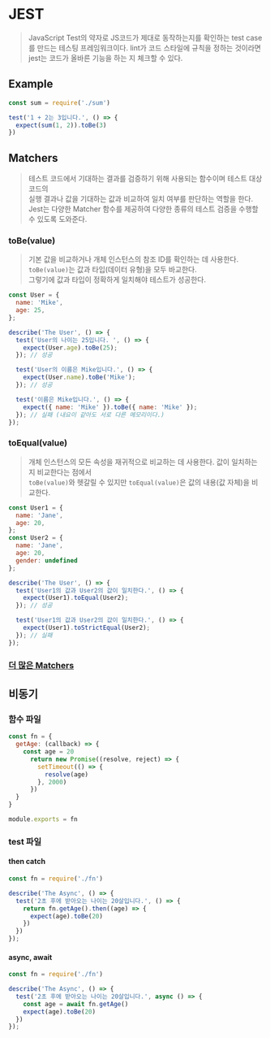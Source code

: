 # JEST
> JavaScript Test의 약자로 JS코드가 제대로 동작하는지를 확인하는 test case를 만드는 테스팅 프레임워크이다.
> lint가 코드 스타일에 규칙을 정하는 것이라면 jest는 코드가 올바른 기능을 하는 지 체크할 수 있다.  

## Example
```js
const sum = require('./sum')

test('1 + 2는 3입니다.', () => {
  expect(sum(1, 2)).toBe(3)
})
```

## Matchers
> 테스트 코드에서 기대하는 결과를 검증하기 위해 사용되는 함수이며 테스트 대상 코드의  
> 실행 결과나 값을 기대하는 값과 비교하여 일치 여부를 판단하는 역할을 한다.  
> Jest는 다양한 Matcher 함수를 제공하여 다양한 종류의 테스트 검증을 수행할 수 있도록 도와준다.

### toBe(value)
> 기본 값을 비교하거나 개체 인스턴스의 참조 ID를 확인하는 데 사용한다.  
> `toBe(value)`는 값과 타입(데이터 유형)을 모두 바교한다.  
> 그렇기에 값과 타입이 정확하게 일치해야 테스트가 성공한다.
```js
const User = {
  name: 'Mike',
  age: 25,
};

describe('The User', () => {
  test('User의 나이는 25입니다. ', () => {
    expect(User.age).toBe(25);
  }); // 성공

  test('User의 이름은 Mike입니다.', () => {
    expect(User.name).toBe('Mike');
  }); // 성공

  test('이름은 Mike입니다.', () => {
    expect({ name: 'Mike' }).toBe({ name: 'Mike' });
  }); // 실패 (내요이 같아도 서로 다른 메모리이다.)
});
```

### toEqual(value)
> 개체 인스턴스의 모든 속성을 재귀적으로 비교하는 데 사용한다. 값이 일치하는지 비교한다는 점에서  
> `toBe(value)`와 헷갈릴 수 있지만 `toEqual(value)`은 값의 내용(값 자체)을 비교한다.  
```js
const User1 = {
  name: 'Jane',
  age: 20,
};
const User2 = {
  name: 'Jane',
  age: 20,
  gender: undefined
};

describe('The User', () => {
  test('User1의 값과 User2의 값이 일치한다.', () => {
    expect(User1).toEqual(User2);
  }); // 성공

  test('User1의 값과 User2의 값이 일치한다.', () => {
    expect(User1).toStrictEqual(User2);
  }); // 실패
});
```

### [더 많은 Matchers](https://jestjs.io/docs/using-matchers)

## 비동기

### 함수 파일
```js
const fn = {
  getAge: (callback) => {
    const age = 20
      return new Promise((resolve, reject) => {
        setTimeout(() => {
          resolve(age)
        }, 2000)
      })
  }
}

module.exports = fn
```

### test 파일
#### then catch
```js
const fn = require('./fn')

describe('The Async', () => {
  test('2초 후에 받아오는 나이는 20살입니다.', () => {
    return fn.getAge().then((age) => {
      expect(age).toBe(20)
    })
  }) 
});
```

#### async, await
```js
const fn = require('./fn')

describe('The Async', () => {
  test('2초 후에 받아오는 나이는 20살입니다.', async () => {
    const age = await fn.getAge()
    expect(age).toBe(20)
  }) 
});
```

